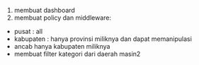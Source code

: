 1. membuat dashboard
2. membuat policy dan middleware:

-   pusat : all
-   kabupaten : hanya provinsi miliknya dan dapat memanipulasi
-   ancab hanya kabupaten miliknya
-   membuat filter kategori dari daerah masin2
